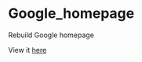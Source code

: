 # Google_homepage

Rebuild Google homepage

View it [here](http://htmlpreview.github.io/?https://github.com/LongPotato/Google_homepage/blob/master/index.html)

